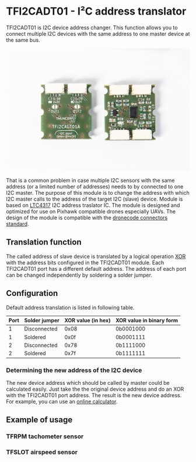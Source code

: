 # TFI2CADT01 - I²C address translator

TFI2CADT01 is I2C device address changer. This function allows you to connect multiple I2C devices with the same address to one master device at the same bus.

![TFI2CADT01A PCB design](/doc/img/TFI2CADT01A_booth_sides.jpg)

That is a common problem in case multiple I2C sensors with the same address (or a limited number of addresses) needs to by connected to one I2C master. The purpose of this module is to change the address with which I2C master calls to the address of the target I2C (slave) device.
Module is based on [LTC4317](https://www.analog.com/media/en/technical-documentation/data-sheets/4317fa.pdf) I2C address traslator IC.
The module is designed and optimized for use on Pixhawk compatible drones especially UAVs. The design of the module is compatible with the [dronecode connectors standard](https://github.com/pixhawk/Pixhawk-Standards/blob/master/DS-009%20Pixhawk%20Connector%20Standard.pdf).

## Translation function

The called address of slave device is translated by a logical operation [XOR](https://en.wikipedia.org/wiki/Bitwise_operation#XOR) with the address bits configured in the TFI2CADT01 module. Each TFI2CADT01 port has a different default address. The address of each port can be changed independently by soldering a solder jumper.

## Configuration

Default address translation is listed in following table.

| Port | Solder jumper | XOR value (in hex) | XOR value in binary form | 
|---|---|---|---|
| 1 | Disconnected | 0x08 | 0b0001000 |
| 1 | Soldered     | 0x0f | 0b0001111 |
| 2 | Disconnected | 0x78 | 0b1111000 |
| 2 | Soldered     | 0x7f | 0b1111111 |

### Determining the new address of the I2C device

The new device address which should be called by master could be calculated easily. Just take the the original device address and do an XOR with the TFI2CADT01 port address.  The result is the new device address. For example, you can use an [online calculator](https://xor.pw/). 

## Example of usage

### TFRPM tachometer sensor


### TFSLOT airspeed sensor


